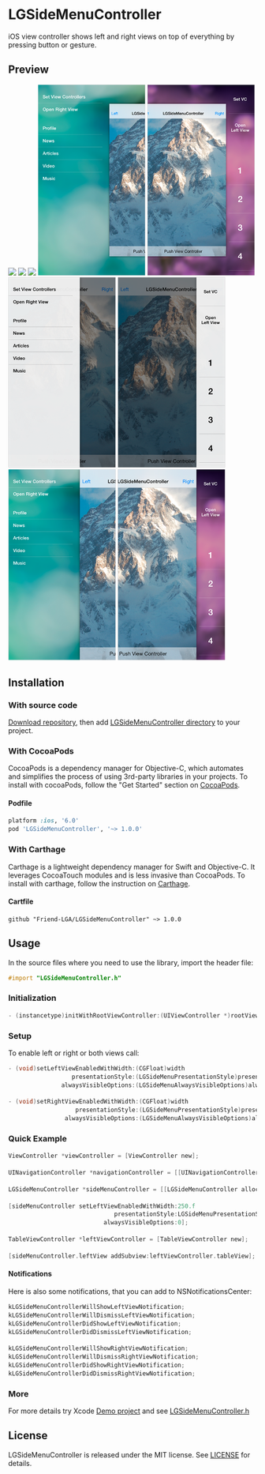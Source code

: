 # LGSideMenuController

iOS view controller shows left and right views on top of everything by pressing button or gesture.

## Preview

<img src="https://raw.githubusercontent.com/Friend-LGA/ReadmeFiles/master/LGSideMenuController/Preview1.gif" width="218"/>
<img src="https://raw.githubusercontent.com/Friend-LGA/ReadmeFiles/master/LGSideMenuController/Preview2.gif" width="218"/>
<img src="https://raw.githubusercontent.com/Friend-LGA/ReadmeFiles/master/LGSideMenuController/Preview3.gif" width="218"/>
<img src="https://raw.githubusercontent.com/Friend-LGA/ReadmeFiles/master/LGSideMenuController/1.png" width="218"/>
<img src="https://raw.githubusercontent.com/Friend-LGA/ReadmeFiles/master/LGSideMenuController/2.png" width="218"/>
<img src="https://raw.githubusercontent.com/Friend-LGA/ReadmeFiles/master/LGSideMenuController/3.png" width="218"/>
<img src="https://raw.githubusercontent.com/Friend-LGA/ReadmeFiles/master/LGSideMenuController/4.png" width="218"/>
<img src="https://raw.githubusercontent.com/Friend-LGA/ReadmeFiles/master/LGSideMenuController/5.png" width="218"/>
<img src="https://raw.githubusercontent.com/Friend-LGA/ReadmeFiles/master/LGSideMenuController/6.png" width="218"/>

## Installation

### With source code

[Download repository](https://github.com/Friend-LGA/LGSideMenuController/archive/master.zip), then add [LGSideMenuController directory](https://github.com/Friend-LGA/LGSideMenuController/blob/master/LGSideMenuController/) to your project.

### With CocoaPods

CocoaPods is a dependency manager for Objective-C, which automates and simplifies the process of using 3rd-party libraries in your projects. To install with cocoaPods, follow the "Get Started" section on [CocoaPods](https://cocoapods.org/).

#### Podfile
```ruby
platform :ios, '6.0'
pod 'LGSideMenuController', '~> 1.0.0'
```

### With Carthage

Carthage is a lightweight dependency manager for Swift and Objective-C. It leverages CocoaTouch modules and is less invasive than CocoaPods. To install with carthage, follow the instruction on [Carthage](https://github.com/Carthage/Carthage/).

#### Cartfile
```
github "Friend-LGA/LGSideMenuController" ~> 1.0.0
```

## Usage

In the source files where you need to use the library, import the header file:

```objective-c
#import "LGSideMenuController.h"
```

### Initialization

```objective-c
- (instancetype)initWithRootViewController:(UIViewController *)rootViewController;
```

### Setup

To enable left or right or both views call:

```objective-c
- (void)setLeftViewEnabledWithWidth:(CGFloat)width
                  presentationStyle:(LGSideMenuPresentationStyle)presentationStyle
               alwaysVisibleOptions:(LGSideMenuAlwaysVisibleOptions)alwaysVisibleOptions;   // for example you can make view always visible on ipad landscape orientation

- (void)setRightViewEnabledWithWidth:(CGFloat)width
                   presentationStyle:(LGSideMenuPresentationStyle)presentationStyle
                alwaysVisibleOptions:(LGSideMenuAlwaysVisibleOptions)alwaysVisibleOptions;  // for example you can make view always visible on ipad landscape orientation
```

### Quick Example

```objective-c
ViewController *viewController = [ViewController new];

UINavigationController *navigationController = [[UINavigationController alloc] initWithRootViewController:viewController];

LGSideMenuController *sideMenuController = [[LGSideMenuController alloc] initWithRootViewController:navigationController];

[sideMenuController setLeftViewEnabledWithWidth:250.f
                              presentationStyle:LGSideMenuPresentationStyleScaleFromBig
                           alwaysVisibleOptions:0];

TableViewController *leftViewController = [TableViewController new];

[sideMenuController.leftView addSubview:leftViewController.tableView];
```

#### Notifications

Here is also some notifications, that you can add to NSNotificationsCenter:

```objective-c
kLGSideMenuControllerWillShowLeftViewNotification;
kLGSideMenuControllerWillDismissLeftViewNotification;
kLGSideMenuControllerDidShowLeftViewNotification;
kLGSideMenuControllerDidDismissLeftViewNotification;

kLGSideMenuControllerWillShowRightViewNotification;
kLGSideMenuControllerWillDismissRightViewNotification;
kLGSideMenuControllerDidShowRightViewNotification;
kLGSideMenuControllerDidDismissRightViewNotification;
```

### More

For more details try Xcode [Demo project](https://github.com/Friend-LGA/LGSideMenuController/blob/master/Demo) and see [LGSideMenuController.h](https://github.com/Friend-LGA/LGSideMenuController/blob/master/LGSideMenuController/LGSideMenuController.h)

## License

LGSideMenuController is released under the MIT license. See [LICENSE](https://raw.githubusercontent.com/Friend-LGA/LGSideMenuController/master/LICENSE) for details.
